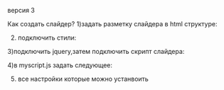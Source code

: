 версия 3

Как создать слайдер?
1)задать разметку слайдера в html структуре:
<div class="myslider">
        <div class="myslide-item"></div>
        <div class="myslide-item"></div>
        <div class="myslide-item"></div>
</div>

2) подключить стили:
<link rel="stylesheet" href="magic-slider/magic.css">

3)подключить jquery,затем подключить скрипт слайдера:
<script src="magic-slider/magic-slider.js"></script>

4)в myscript.js задать следующее:
<script>
Magic.create(".myslider",{
    // тут будут находится настройки слайдера
});
</script>

5) все настройки которые можно устанвоить
<script>
Magic.create(".myslider",{
    prevButton: $('<button class="mybutton">')
    nextButton: $('button class="mybuttn"')
    slideToShow: 3 //колчество видимых слайдов
    slideToScroll: 2 //количество перелистований
    hasButton: true //показать кнопки
    dots: true //показать индикатор слайдов
    scroll_bar: false //скрыть скроллбар для слайдов, если ширина индикатора не умещается в ширну слайдера, то автоматически включается скроллбар
    speed: 300 //скоротсь анимации
    breakpoints: [ //
        {
            media:'(max-width: 400px)',
            props:{
                // новые настройки слайдера, можно не указывать
            }, //...другие чекпоинты
        }
    ]
    trackItemclass: "myclassname" //класс ползунка
    scrollTrackclass: "myclassname" //скроллбара
    isTouch: true
});
</script>
